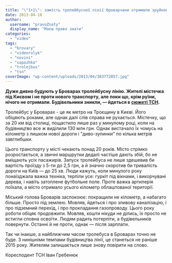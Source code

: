 ```yaml
---
title: "\"1+1\": замість тролейбусної лінії броварчани отримали зруйновані вулиці і повалені дерева"
date: 2013-04-18
author: 
  username: "pravoZnaty"
  display_name: "Маєш право знати"
categories: 
  - "video"
tags: 
  - "brovary"
  - "videorolyk"
  - "novini"
  - "sapozhko"
  - "trolejbus"
  - "tsn"
coverImage: "wp-content/uploads/2013/04/383772857.jpg"
---
```


**Дуже дивно будують у Броварах тролейбусну лінію. Жителі містечка під Києвом і не проти нового транспорту, але поки що, крім руїни, нічого не отримали. Будівельники зникли, — йдеться в [сюжеті ТСН](https://tsn.ua/ukrayina/u-brovarah-lyudi-zamist-troleybusnoyi-liniyi-otrimali-zruynovani-vulici-i-povaleni-dereva-291040.html).**

Тролейбус у Броварах - це як метро на Троєщину в Києві. Його обіцяють роками, але однак далі слів справа не рухається. Містечку, що за 20 км від столиці, пощастило лише раз у минулому році, коли на будівництво все ж виділили 130 млн грн. Однак вистачало їх чомусь на кілометр з лишком нової дороги і "диво-зупинки" по кілька метрів завглибшки.

Цього транспорту у місті чекають понад 20 років. Місто стрімко розростається, а звичні маршрутки дедалі частіше дають збій, бо не вміщають усіх пасажирів. Запуск тролейбуса не лише здешевив би вартість проїзду з 5-ти до 2,5 грн, а й значно скоротив би тривалість дороги на Київ — до 25 хв. Люди кажуть, коли минулого року понаїзджала важка техніка, терпіли усе: гуркіт під вікнами, і викорчувані дерева, і навіть затоплене футбольне поле. Проте важка артилерія поїхала, а місто отримало усього кілометр облаштованої території.

Міський голова Броварів заспокоює: покращили не кілометр, а набагато більше. Просто під землею. Мовляв, йдеться і про зливову каналізацію, і про підземний перехід, і про прокладання газопроводу. Цього року роботи обіцяє продовжити. Мовляв, кошти нікуди не ділись, їх просто не встигли сповна освоїти. Людям радить потерпіти, а будівельників повернути. Останні й не проти, однак — після зарплати.

Так чи інакше, а найближчим часом тролебуса в Броварах точно не буде. З нинішніми темпами будівництва лінії, це станеться не раніше 2015 року. Жителям залишається лише знову повірити на слово.

Коресподент ТСН Іван Гребенюк
